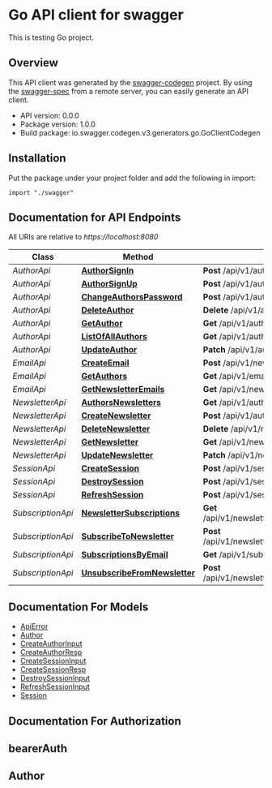 # Go API client for swagger

This is testing Go project.

## Overview
This API client was generated by the [swagger-codegen](https://github.com/swagger-api/swagger-codegen) project.  By using the [swagger-spec](https://github.com/swagger-api/swagger-spec) from a remote server, you can easily generate an API client.

- API version: 0.0.0
- Package version: 1.0.0
- Build package: io.swagger.codegen.v3.generators.go.GoClientCodegen

## Installation
Put the package under your project folder and add the following in import:
```golang
import "./swagger"
```

## Documentation for API Endpoints

All URIs are relative to *https://localhost:8080*

Class | Method | HTTP request | Description
------------ | ------------- | ------------- | -------------
*AuthorApi* | [**AuthorSignIn**](docs/AuthorApi.md#authorsignin) | **Post** /api/v1/authors/sign-in | 
*AuthorApi* | [**AuthorSignUp**](docs/AuthorApi.md#authorsignup) | **Post** /api/v1/authors/sign-up | 
*AuthorApi* | [**ChangeAuthorsPassword**](docs/AuthorApi.md#changeauthorspassword) | **Post** /api/v1/authors/change-password | 
*AuthorApi* | [**DeleteAuthor**](docs/AuthorApi.md#deleteauthor) | **Delete** /api/v1/authors/{authorId} | 
*AuthorApi* | [**GetAuthor**](docs/AuthorApi.md#getauthor) | **Get** /api/v1/authors/{authorId} | 
*AuthorApi* | [**ListOfAllAuthors**](docs/AuthorApi.md#listofallauthors) | **Get** /api/v1/authors | 
*AuthorApi* | [**UpdateAuthor**](docs/AuthorApi.md#updateauthor) | **Patch** /api/v1/authors/{authorId} | 
*EmailApi* | [**CreateEmail**](docs/EmailApi.md#createemail) | **Post** /api/v1/newsletters/{newsletterId}/emails | 
*EmailApi* | [**GetAuthors**](docs/EmailApi.md#getauthors) | **Get** /api/v1/emails/{emailId} | 
*EmailApi* | [**GetNewsletterEmails**](docs/EmailApi.md#getnewsletteremails) | **Get** /api/v1/newsletters/{newsletterId}/emails | 
*NewsletterApi* | [**AuthorsNewsletters**](docs/NewsletterApi.md#authorsnewsletters) | **Get** /api/v1/authors/{authorId}/newsletters | 
*NewsletterApi* | [**CreateNewsletter**](docs/NewsletterApi.md#createnewsletter) | **Post** /api/v1/authors/{authorId}/newsletters | 
*NewsletterApi* | [**DeleteNewsletter**](docs/NewsletterApi.md#deletenewsletter) | **Delete** /api/v1/newsletters/{newsletterId} | 
*NewsletterApi* | [**GetNewsletter**](docs/NewsletterApi.md#getnewsletter) | **Get** /api/v1/newsletters/{newsletterId} | 
*NewsletterApi* | [**UpdateNewsletter**](docs/NewsletterApi.md#updatenewsletter) | **Patch** /api/v1/newsletters/{newsletterId} | 
*SessionApi* | [**CreateSession**](docs/SessionApi.md#createsession) | **Post** /api/v1/sessions/native | 
*SessionApi* | [**DestroySession**](docs/SessionApi.md#destroysession) | **Post** /api/v1/sessions/destroy | 
*SessionApi* | [**RefreshSession**](docs/SessionApi.md#refreshsession) | **Post** /api/v1/sessions/refresh | 
*SubscriptionApi* | [**NewsletterSubscriptions**](docs/SubscriptionApi.md#newslettersubscriptions) | **Get** /api/v1/newsletters/{newsletterId}/subscriptions | 
*SubscriptionApi* | [**SubscribeToNewsletter**](docs/SubscriptionApi.md#subscribetonewsletter) | **Post** /api/v1/newsletters/{newsletterId}/subscribe | 
*SubscriptionApi* | [**SubscriptionsByEmail**](docs/SubscriptionApi.md#subscriptionsbyemail) | **Get** /api/v1/subscriptions | 
*SubscriptionApi* | [**UnsubscribeFromNewsletter**](docs/SubscriptionApi.md#unsubscribefromnewsletter) | **Post** /api/v1/newsletters/{newsletterId}/unsubscribe | 

## Documentation For Models

 - [ApiError](docs/ApiError.md)
 - [Author](docs/Author.md)
 - [CreateAuthorInput](docs/CreateAuthorInput.md)
 - [CreateAuthorResp](docs/CreateAuthorResp.md)
 - [CreateSessionInput](docs/CreateSessionInput.md)
 - [CreateSessionResp](docs/CreateSessionResp.md)
 - [DestroySessionInput](docs/DestroySessionInput.md)
 - [RefreshSessionInput](docs/RefreshSessionInput.md)
 - [Session](docs/Session.md)

## Documentation For Authorization

## bearerAuth

## Author


